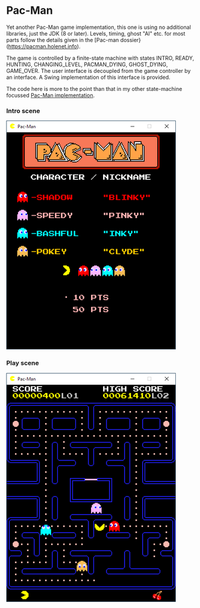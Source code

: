 # Pac-Man
Yet another Pac-Man game implementation, this one is using no additional libraries, just the JDK (8 or later). Levels, timing, ghost "AI" etc. for most parts follow the details given in the [Pac-man dossier}(https://pacman.holenet.info).

The game is controlled by a finite-state machine with states INTRO, READY, HUNTING, CHANGING_LEVEL, PACMAN_DYING, GHOST_DYING, GAME_OVER. The user interface is decoupled from the game controller by an interface. A Swing implementation of this interface is provided.

The code here is more to the point than that in my other state-machine focussed [Pac-Man implementation](/pacman).

### Intro scene
<img src="PacManDataOriented/doc/intro.png">

### Play scene
<img src="PacManDataOriented/doc/playing.png">
